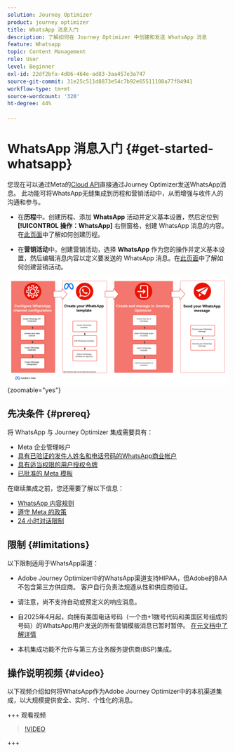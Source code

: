 ```yaml
---
solution: Journey Optimizer
product: journey optimizer
title: WhatsApp 消息入门
description: 了解如何在 Journey Optimizer 中创建和发送 WhatsApp 消息
feature: Whatsapp
topic: Content Management
role: User
level: Beginner
exl-id: 22df2bfa-4d86-464e-ad83-3aa457e3a747
source-git-commit: 31e25c511d8873e54c7b92e65511108a77f84941
workflow-type: tm+mt
source-wordcount: '320'
ht-degree: 44%

---
```


# WhatsApp 消息入门 {#get-started-whatsapp}

您现在可以通过Meta的[Cloud API](https://developers.facebook.com/docs/whatsapp/cloud-api/)直接通过Journey Optimizer发送WhatsApp消息。 此功能可将WhatsApp无缝集成到历程和营销活动中，从而增强与收件人的沟通和参与。

* 在&#x200B;**历程**&#x200B;中。创建历程、添加 **WhatsApp** 活动并定义基本设置，然后定位到&#x200B;**[!UICONTROL 操作：WhatsApp]** 右侧窗格，创建 WhatsApp 消息的内容。在[此页面](../building-journeys/journey-gs.md)中了解如何创建历程。

* 在&#x200B;**营销活动**&#x200B;中。创建营销活动，选择 **WhatsApp** 作为您的操作并定义基本设置，然后编辑消息内容以定义要发送的 WhatsApp 消息。在[此页面](../campaigns/create-campaign.md#configure)中了解如何创建营销活动。

![](assets/do-not-localize/whatsapp-beta.png){zoomable="yes"}

## 先决条件 {#prereq}

将 WhatsApp 与 Journey Optimizer 集成需要具有：

* Meta 企业管理帐户
* [具有已验证的发件人姓名和电话号码的WhatsApp商业帐户](https://developers.facebook.com/docs/whatsapp/overview/business-accounts/)
* [具有适当权限的用户授权令牌](https://developers.facebook.com/blog/post/2022/12/05/auth-tokens/)
* [已批准的 Meta 模板](https://developers.facebook.com/docs/whatsapp/message-templates/guidelines/)

在继续集成之前，您还需要了解以下信息：

* [WhatsApp 内容规则](https://www.whatsapp.com/legal/messaging-guidelines)
* [遵守 Meta 的政策](https://www.whatsapp.com/legal)
* [24 小时对话限制](https://developers.facebook.com/docs/whatsapp/messaging-limits/)

## 限制 {#limitations}

以下限制适用于WhatsApp渠道：

* Adobe Journey Optimizer中的WhatsApp渠道支持HIPAA，但Adobe的BAA不包含第三方供应商。 客户自行负责法规遵从性和供应商验证。

* 请注意，尚不支持自动或预定义的响应消息。

* 自2025年4月起，向拥有美国电话号码（一个由+1拨号代码和美国区号组成的号码）的WhatsApp用户发送的所有营销模板消息已暂时暂停。 [在元文档中了解详情](https://developers.facebook.com/docs/whatsapp/cloud-api/guides/send-message-templates#per-user-marketing-template-message-limits)

* 本机集成功能不允许与第三方业务服务提供商(BSP)集成。

## 操作说明视频 {#video}

以下视频介绍如何将WhatsApp作为Adobe Journey Optimizer中的本机渠道集成，以大规模提供安全、实时、个性化的消息。

+++ 观看视频

>[!VIDEO](https://video.tv.adobe.com/v/3470254?learn=on&captions=chi_hans)

+++


